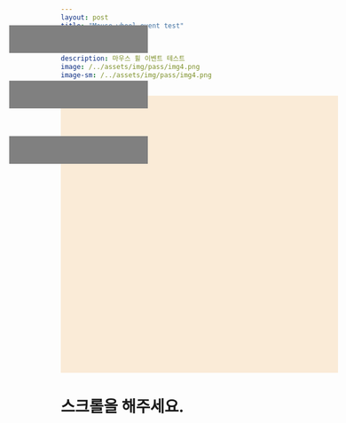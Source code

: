 ```yaml
---
layout: post
title: "Mouse wheel event test"
date: 2018-01-06
categories:
  - Test
description: 마우스 휠 이벤트 테스트  
image: /../assets/img/pass/img4.png
image-sm: /../assets/img/pass/img4.png
---
```


<script>
var lastScrollTop = 0; 
document.addEventListener("DOMContentLoaded", function(){
	// Handler when the DOM is fully loaded
	var arr = [
		'btn1',
		'btn2',
		'btn3'
	];
	
	var arrIdx = 0; 
	document.getElementById("background").addEventListener("wheel", function(e){
		
		
		if (e.deltaY < 0) {
			console.log('scrolling up');
			console.log('감소 전:'+arrIdx);
			if(arrIdx > 0)
				--arrIdx; 
		}
		  
		if (e.deltaY > 0) {
			console.log('scrolling down');
			console.log('증가 전:'+arrIdx);
			if(arr.length-1 > arrIdx)
				++arrIdx; 
		}
		
		var btns = document.getElementsByClassName('btn');
		for (let btn of btns) { 
			btn.style.backgroundColor = "gray";
		}
	
		document.getElementById(arr[arrIdx]).style.backgroundColor = "red";
		console.log('결과:'+arr[arrIdx]);
	});
});
</script>
<style>
#background{
	width: 500px;
    height: 500px;
    background-color: antiquewhite;
}

.btn{
	width: 250px;
    height: 50px;
    background-color: gray;
    position: absolute;
    top: 360px;
    left: 135px;
}

#btn1{
    top: 100px;
}

#btn2{
    top: 200px;
}

#btn3{
    top: 300px;
}
</style>

<div id="background">
	<div id="btn1" class="btn"></div>
	<div id="btn2" class="btn"></div>
	<div id="btn3" class="btn"></div>
</div>

<h1 id="result">스크롤을 해주세요.</h1>
